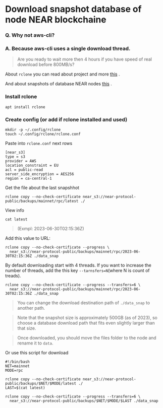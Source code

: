 # Download snapshot database of node NEAR blockchaine
### Q. Why not aws-cli?
### A. Because aws-cli uses a single download thread. 
>Are you ready to wait more then 4 hours if you have speed of real download before 800MB/s?

About `rclone` you can read about project and more [this](https://rclone.org) .

And about snapshots of database NEAR nodes [this](https://near-nodes.io/intro/node-data-snapshots) .
### Install rclone
```
apt install rclone
```

### Create config  (or add if rclone installed and used)
```
mkdir -p ~/.config/rclone
touch ~/.config/rclone/rclone.conf
```
Paste into `rclone.conf` next rows
```
[near_s3]
type = s3
provider = AWS
location_constraint = EU
acl = public-read
server_side_encryption = AES256
region = ca-central-1
```

Get the file about the last snapshhot
```
rclone copy --no-check-certificate near_s3://near-protocol-public/backups/mainnet/rpc/latest ./
```

View info
```
cat latest
```
> (Exmpl: 2023-06-30T02:15:36Z)

Add this value to URL:
```
rclone copy --no-check-certificate --progress \
  near_s3://near-protocol-public/backups/mainnet/rpc/2023-06-30T02:15:36Z ./data_snap
```

By default downloading start with 4 threads.
If you want to increase the number of threads, add the this key ` --tarnsfers=N `(where N is count of treads).
```
rclone copy --no-check-certificate --progress --transfers=6 \
  near_s3://near-protocol-public/backups/mainnet/rpc/2023-06-30T02:15:36Z ./data_snap
```
> You can change the download destination path of `./data_snap` to another path.

> Note that the snapshot size is approximately 500GB (as of 2023), so choose a database download path that fits even slightly larger than that size.

> Once downloaded, you should move the files folder to the node and rename it to `data`.

Or use this script for download 
```
#!/bin/bash
NET=mainnet
MODE=rpc

rclone copy --no-check-certificate near_s3://near-protocol-public/backups/$NET/$MODE/latest ./
LAST=$(cat latest)

rclone copy --no-check-certificate --progress --transfers=6 \
  near_s3://near-protocol-public/backups/$NET/$MODE/$LAST ./data_snap
```
